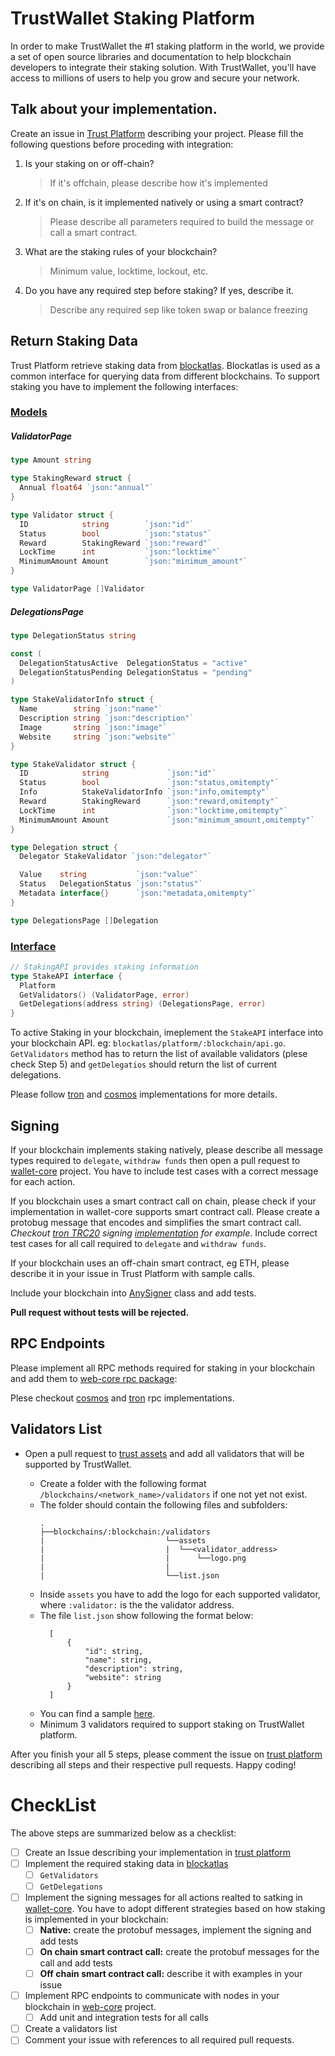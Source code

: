 # TrustWallet Staking Platform

In order to make TrustWallet the  #1 staking platform in the world, we provide 
a set of open source libraries and documentation to help blockchain developers to
integrate their staking solution. With TrustWallet, you'll have access to millions of
users to help you grow and secure your network.

## Talk about your implementation.
Create an issue in [Trust Platform](https://github.com/trustwallet/platform/issues) describing your project. Please fill the following questions before proceding with integration:

1) Is your staking on or off-chain?
   > If it's offchain, please describe how it's implemented

2) If it's on chain, is it implemented natively or using a smart contract? 
   > Please describe all parameters required to build the message or call a smart contract.

3) What are the staking rules of your blockchain?
   > Minimum value, locktime, lockout, etc.

4) Do you have any required step before staking? If yes, describe it.
   > Describe any required sep like token swap or balance freezing

## Return Staking Data
Trust Platform retrieve staking data from [blockatlas](https://github.com/trustwallet/blockatlas). Blockatlas is used as a common interface for querying data from different blockchains. To support staking you have to implement the following interfaces:

### [Models](https://github.com/trustwallet/blockatlas/blob/master/pkg/blockatlas/staking.go)

##### ValidatorPage
```go
type Amount string

type StakingReward struct {
  Annual float64 `json:"annual"`
}

type Validator struct {
  ID            string        `json:"id"`
  Status        bool          `json:"status"`
  Reward        StakingReward `json:"reward"`
  LockTime      int           `json:"locktime"`
  MinimumAmount Amount        `json:"minimum_amount"`
}

type ValidatorPage []Validator
```

##### DelegationsPage
```go
type DelegationStatus string

const (
  DelegationStatusActive  DelegationStatus = "active"
  DelegationStatusPending DelegationStatus = "pending"
)

type StakeValidatorInfo struct {
  Name        string `json:"name"`
  Description string `json:"description"`
  Image       string `json:"image"`
  Website     string `json:"website"`
}

type StakeValidator struct {
  ID            string             `json:"id"`
  Status        bool               `json:"status,omitempty"`
  Info          StakeValidatorInfo `json:"info,omitempty"`
  Reward        StakingReward      `json:"reward,omitempty"`
  LockTime      int                `json:"locktime,omitempty"`
  MinimumAmount Amount             `json:"minimum_amount,omitempty"`
}

type Delegation struct {
  Delegator StakeValidator `json:"delegator"`

  Value    string           `json:"value"`
  Status   DelegationStatus `json:"status"`
  Metadata interface{}      `json:"metadata,omitempty"`
}

type DelegationsPage []Delegation
```

### [Interface](https://github.com/trustwallet/blockatlas/blob/master/pkg/blockatlas/api.go)
```go
// StakingAPI provides staking information
type StakeAPI interface {
  Platform
  GetValidators() (ValidatorPage, error)
  GetDelegations(address string) (DelegationsPage, error)
}
```

To active Staking in your blockchain, imeplement the `StakeAPI` interface into your blockchain API. eg: `blockatlas/platform/:blockchain/api.go`. `GetValidators` method has to return the list of available validators (plese check Step 5) and `getDelegatios` should return the list of current delegations.

Please follow [tron](https://github.com/trustwallet/blockatlas/blob/master/platform/tron/api.go) and [cosmos](https://github.com/trustwallet/blockatlas/blob/master/platform/cosmos/api.go) implementations for more details.

## Signing
If your blockchain implements staking natively, please describe all message types required to `delegate`, `withdraw funds` then open a pull request to [wallet-core](https://github.com/trustwallet/wallet-core) project. You have to include test cases with a correct message for each action. 

If you blockchain uses a smart contract call on chain, please check if your implementation in wallet-core supports smart contract call. Please create a protobug message that encodes and simplifies the smart contract call. *Checkout [tron TRC20](https://github.com/trustwallet/wallet-core/blob/master/src/proto/Tron.proto) signing [implementation](https://github.com/trustwallet/wallet-core/blob/master/src/Tron/Signer.cpp) for example*. Include correct test cases for all call required to `delegate` and `withdraw funds`.

If your blockchain uses an off-chain smart contract, eg ETH, please describe it in your issue in Trust Platform with sample calls.

Include your blockchain into [AnySigner](https://github.com/trustwallet/wallet-core/blob/master/src/Any/Signer.cpp) class and add tests.

**Pull request without tests will be rejected.**

## RPC Endpoints
Please implement all RPC methods required for staking in your blockchain and add them to [web-core rpc package](https://github.com/trustwallet/web-core):

Plese checkout [cosmos](https://github.com/trustwallet/web-core/tree/master/packages/rpc/src/cosmos) and [tron](https://github.com/trustwallet/web-core/tree/master/packages/rpc/src/tron) rpc implementations.
  

## Validators List
- Open a pull request to [trust assets](https://github.com/trustwallet/assets) and add all validators
  that will be supported by TrustWallet.
    - Create a folder with the following format `/blockchains/<network_name>/validators` if one not yet not exist.
    - The folder should contain the following files and subfolders:
      ```
      .
      ├──blockchains/:blockchain:/validators
      |                           └──assets
      |                           |  └──<validator_address>
      |                           |      └──logo.png
      |                           |
      |                           └──list.json
      ```
    - Inside `assets` you have to add the logo for each supported validator, where `:validator:` is the 
    the validator address.
    - The file `list.json` show following the format below:
      ```
        [
            {
                "id": string,
                "name": string,
                "description": string,
                "website": string
            }
        ]
      ```
    - You can find a sample [here](https://github.com/trustwallet/assets/tree/master/blockchains/cosmos).

    * Minimum 3 validators required to support staking on TrustWallet platform.

After you finish your all 5 steps, please comment the issue on [trust platform](https://github.com/trustwallet/platform) describing
all steps and their respective pull requests. Happy coding!

# CheckList

The above steps are summarized below as a checklist:

* [ ] Create an Issue describing your implementation in [trust platform](https://github.com/trustwallet/platform)
* [ ] Implement the required staking data in [blockatlas](https://github.com/trustwallet/blockatlas)
  * [ ] `GetValidators`
  * [ ] `GetDelegations`
* [ ] Implement the signing messages for all actions realted to satking in [wallet-core](https://github.com/trustwallet/wallet-core). You have to adopt different strategies based on how staking is implemented in your blockchain:
  * [ ] **Native:** create the protobuf messages, implement the signing and add tests
  * [ ] **On chain smart contract call:** create the protobuf messages for the call and add tests
  * [ ] **Off chain smart contract call:** describe it with examples in your issue   
* [ ] Implement RPC endpoints to communicate with nodes in your blockchain in [web-core](https://github.com/trustwallet/web-core) project.
  * [ ] Add unit and integration tests for all calls
* [ ] Create a validators list
* [ ] Comment your issue with references to all required pull requests.